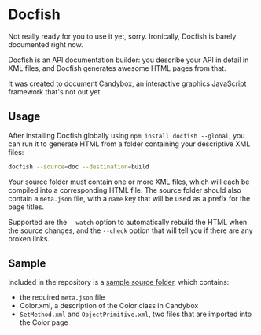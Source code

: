 # Docfish

Not really ready for you to use it yet, sorry. Ironically, Docfish is barely documented right now.

Docfish is an API documentation builder: you describe your API in detail in XML files, and Docfish generates awesome HTML pages from that.

It was created to document Candybox, an interactive graphics JavaScript framework that's not out yet.

## Usage

After installing Docfish globally using `npm install docfish --global`, you can run it to generate HTML from a folder containing your descriptive XML files:

````bash
docfish --source=doc --destination=build
````

Your source folder must contain one or more XML files, which will each be compiled into a corresponding HTML file. The source folder should also contain a `meta.json` file, with a `name` key that will be used as a prefix for the page titles.

Supported are the `--watch` option to automatically rebuild the HTML when the source changes, and the `--check` option that will tell you if there are any broken links.

## Sample

Included in the repository is a [sample source folder](https://github.com/cykelero/docfish/tree/master/sample), which contains:

- the required `meta.json` file
- Color.xml, a description of the Color class in Candybox
- `SetMethod.xml` and `ObjectPrimitive.xml`, two files that are imported into the Color page
